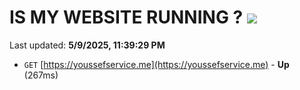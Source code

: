 # IS MY WEBSITE RUNNING ? [![](https://img.shields.io/static/v1?label=Sponsor&message=%E2%9D%A4&logo=GitHub&color=%23fe8e86)](https://github.com/sponsors/Youssef-Lehmam)

Last updated: **5/9/2025, 11:39:29 PM**

- `GET` [https://youssefservice.me](https://youssefservice.me) - **Up** (267ms)
